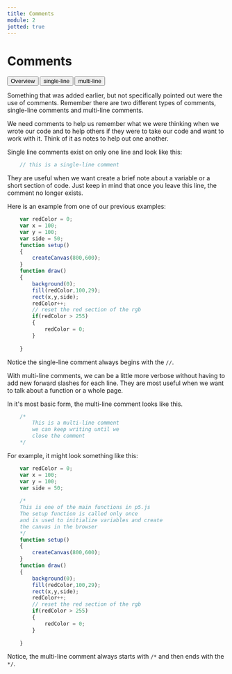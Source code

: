 ```yaml
---
title: Comments
module: 2
jotted: true
---
```


# Comments

<div class="tab">
  <button class="tablinks active" onclick="openTab(event, 'Overview')">Overview</button>
  <button class="tablinks" onclick="openTab(event, 'single')">single-line</button>
  <button class="tablinks" onclick="openTab(event, 'multi')">multi-line</button>
 
  
</div>

<div id="Overview" class="tabcontent" style="display:block"  >
<div class="tabhtml" markdown="1">

Something that was added earlier, but not specifically pointed out were the use of comments.  Remember there are two different types of comments, single-line comments and multi-line comments.

We need comments to help us remember what we were thinking when we wrote our code and to help others if they were to take our code and want to work with it.  Think of it as notes to help out one another.

</div>
</div>

<div id="single" class="tabcontent" >
<div class="tabhtml" markdown="1">
Single line comments exist on only one line and look like this:

```js
    // this is a single-line comment
```

They are useful when we want create a brief note about a variable or a short section of code.  Just keep in mind that once you leave this line, the comment no longer exists.

Here is an example from one of our previous examples:

```js
    var redColor = 0;
    var x = 100;
    var y = 100;
    var side = 50;
    function setup()
    {
        createCanvas(800,600);
    }
    function draw()
    {
        background(0);
        fill(redColor,100,29);
        rect(x,y,side);
        redColor++;
        // reset the red section of the rgb
        if(redColor > 255)
        {
            redColor = 0;
        }
   
    }

```

Notice the single-line comment always begins with the `//`.

</div>
</div>

<div id="multi" class="tabcontent" >
<div class="tabhtml" markdown="1">
With multi-line comments, we can be a little more verbose without having to add new forward slashes for each line.  They are most useful when we want to talk about a function or a whole page.

In it's most basic form, the multi-line comment looks like this.

```js
    /*
        This is a multi-line comment
        we can keep writing until we
        close the comment
    */
```

For example, it might look something like this:

```js
    var redColor = 0;
    var x = 100;
    var y = 100;
    var side = 50;
    
    /*
    This is one of the main functions in p5.js
    The setup function is called only once
    and is used to initialize variables and create
    the canvas in the browser
    */
    function setup()
    {
        createCanvas(800,600);
    }
    function draw()
    {
        background(0);
        fill(redColor,100,29);
        rect(x,y,side);
        redColor++;
        // reset the red section of the rgb
        if(redColor > 255)
        {
            redColor = 0;
        }
   
    }

```

Notice, the multi-line comment always starts with `/*` and then ends with the `*/`.

</div>
</div>

